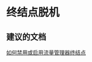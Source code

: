 <properties
    pageTitle="终结点脱机"
    description="终结点脱机"
    service="microsoft.network"
    resource="trafficmanagerprofiles"
    authors="aashu"
    displayOrder=""
    selfHelpType="generic"
    supportTopicIds="32336439"
    resourceTags=""
    productPesIds="15400"
    cloudEnvironments="public"
/>


# 终结点脱机

## **建议的文档**
[如何禁用或启用流量管理器终结点](https://azure.microsoft.com/documentation/articles/disable-or-enable-an-endpoint/)



<!--HONumber=Jul16_HO4-->


